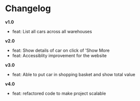 # Changelog

**v1.0**
- feat: List all cars across all warehouses

**v2.0**
- feat: Show details of car on click of 'Show More
- feat: Accessiblity improvement for the website

**v3.0**
- feat: Able to put car in shopping basket and show total value

**v4.0**
- feat: refactored code to make project scalable